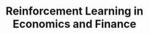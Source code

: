 ---
layout: distill
it_title:
title: Reinforcement Learning in Economics and Finance
university: Department of Economics, University of Padova
course: Econometrics - Master degree in Economics
site:
years: [2020/2021]
last_year: 2021
category: lectures
slides: ../assets/pdf/RL4econometrics.pdf
---